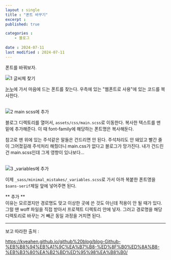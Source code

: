 ```yaml
---
layout : single
title : "폰트 바꾸기"
excerpt : 
published: true

categories : 
    - 블로그
  
date : 2024-07-11
last modified : 2024-07-11
---
```


폰트를 바꿔보자.  

![1 글씨체 찾기](https://github.com/unvictory2/unVictory2.github.io/assets/117062169/3a5607ee-b92e-4f18-bf88-0233981f0c60)

[눈누](https://noonnu.cc/index#google_vignette)에 가서 마음에 드는 폰트를 찾는다. 우측에 있는 "웹폰트로 사용"에 있는 코드를 복사한다.
<br/><br/>

![2 main scss에 추가](https://github.com/unvictory2/unVictory2.github.io/assets/117062169/7301e628-959e-44de-981d-fae44767b8a7)

블로그 디렉토리를 열어서, `assets/css/main.scss`로 이동한다. 복사한 텍스트를 맨 밑에 추가해준다. 이 때 font-family에 해당하는 폰트명은 복사해둔다.  

참고로 맨 위에 있는 주석같은 말들은 건드리면 안 된다. 주석처리도 안 돼있고 빨간 줄이 그어졌길래 주석처리 해줬더니 main.css가 없다고 블로그가 망가진다. 내가 건드린 건 main.scss인데 그게 영향이 있나보다...
<br/><br/>

![3 _variables에 추가](https://github.com/unvictory2/unVictory2.github.io/assets/117062169/e9115757-c23c-431d-995b-9e09f4f490f4)  

이제 `_sass/minimal_mistakes/_variables.scss`로 가서 아까 복붙한 폰트명을 `$sans-serif`제일 앞에 넣어주면 된다. 

** 추가 **  
이유는 모르겠지만 경로명도 맞고 이상한 곳에 쓴 것도 아닌데 적용이 안 될 때가 있다. 그럴 땐 woff 파일을 직접 받아서 프로젝트 디렉토리 안에 넣자. 그러고 경로명을 해당 디렉토리로 바꾸는 거 빼곤 동일 과정을 거치면 된다.


<hr>
보고 따라한 출처 :  

https://kyeahen.github.io/github%20blog/blog-Github-%EB%B8%94%EB%A1%9C%EA%B7%B8-%ED%8F%B0%ED%8A%B8-%EB%B3%80%EA%B2%BD%ED%95%98%EA%B8%B0/
